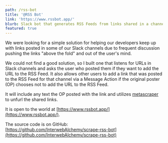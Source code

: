 ```yaml
---
path: /rss-bot
title: '@RSS Bot'
link: 'https://www.rssbot.app/'
blurb: Slack bot that generates RSS Feeds from links shared in a channel.
featured: true
---
```

We were looking for a simple solution for helping our developers keep up with links posted in some of our Slack channels due to frequent discussion pushing the links "above the fold" and out of the user's mind.

We could not find a good solution, so I built one that listens for URLs in Slack channels and asks the user who posted them if they want to add the URL to the RSS Feed. It also allows other users to add a link that was posted to the RSS Feed for that channel via a Message Action if the original poster (OP) chooses not to add the URL to the RSS Feed.

It will include any text the OP posted with the link and utilizes [metascraper](https://github.com/microlinkhq/metascraper) to unfurl the shared links.

It is open to the world at [https://www.rssbot.app/](https://www.rssbot.app/).

The source code is on GitHub: [https://github.com/InterwebAlchemy/scrape-rss-bot](https://github.com/InterwebAlchemy/scrape-rss-bot)
